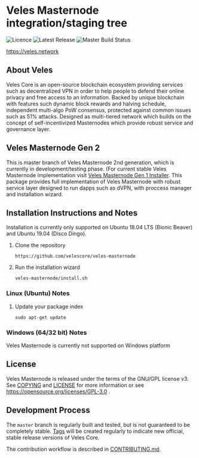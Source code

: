 Veles Masternode integration/staging tree
=========================================
![Licence](https://img.shields.io/github/license/velescore/masternode-installer?color=blue&style=for-the-badge)   ![Latest Release](https://img.shields.io/static/v1?label=Release&message=unreleased&color=blue&style=for-the-badge) ![Master Build Status](https://img.shields.io/travis/velescore/veles-masternode/master?style=for-the-badge)

https://veles.network

About Veles
------------
Veles Core is an open-source blockchain ecosystem providing services such as decentralized VPN in order to help people to defend their online privacy and free access to an information. 
Backed by unique blockchain with features such dynamic block rewards and halving schedule, independent multi-algo PoW consensus, protected against common issues such as 51% attacks. Designed as multi-tiered network which builds on the concept of self-incentivized Masternodes which provide robust service and governance layer.

Veles Masternode Gen 2
----------------------
This is master branch of Veles Masternode 2nd generation, which is currently in development/testing phase. (For current stable Veles Masternode implementation visit [Veles Masternode Gen 1 Installer](https://github.com/velescore/masternode-installer). This package provides full implementation of Veles Masternode with robust service layer designed to run dapps such as dVPN, with proccess manager and installation wizard.


Installation Instructions and Notes
-----------------------------------
Installation is currently only supported on Ubuntu 18.04 LTS (Bionic Beaver) and Ubuntu 19.04 (Disco Dingo).

1.  Clone the repository

        https://github.com/velescore/veles-masternode

2.  Run the installation wizard
        
        veles-masternode/install.sh

### Linux (Ubuntu) Notes
1.  Update your package index

        sudo apt-get update

### Windows (64/32 bit) Notes
Veles Masternode is currently not supported on Windows platform


License
-------

Veles Masternode is released under the terms of the GNU/GPL license v3. See [COPYING](COPYING)
and [LICENSE](LICENSE) for more information or see https://opensource.org/licenses/GPL-3.0 .

Development Process
-------------------
The `master` branch is regularly built and tested, but is not guaranteed to be
completely stable. [Tags](https://github.com/velescore/veles-masternode/tags) will be created
regularly to indicate new official, stable release versions of Veles Core.

The contribution workflow is described in [CONTRIBUTING.md](CONTRIBUTING.md).
